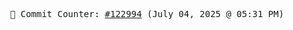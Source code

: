 <p align="center">
    <samp>
        📮 Commit Counter: <a href="https://github.com/Javascript-void0/Javascript-void0/commits/main">#122994</a> (July 04, 2025 @ 05:31 PM)
    </samp>
</p>